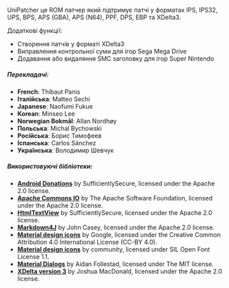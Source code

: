 UniPatcher це ROM патчер який підтримує патчі у форматах IPS, IPS32, UPS, BPS, APS (GBA), APS (N64), PPF, DPS, EBP та XDelta3.

Додаткові функції:

- Створення патчів у форматі XDelta3
- Виправлення контрольної суми для ігор Sega Mega Drive
- Додавання або видаляння SMC заголовку для ігор Super Nintendo

##### Перекладачі:

- **French**: Thibaut Panis
- **Італійська**: Matteo Sechi
- **Japanese**: Naofumi Fukue
- **Korean**: Minseo Lee
- **Norwegian Bokmål**: Allan Nordhøy
- **Польська**: Michal Bychowski
- **Російська**: Борис Тимофеев
- **Іспанська**: Carlos Sánchez
- **Українська**: Володимир Шевчук

##### Використовуючі бібліотеки:

- [**Android Donations**](https://github.com/SufficientlySecure/donations) by SufficientlySecure, licensed under the Apache 2.0 license.
- [**Apache Commons IO**](https://commons.apache.org/proper/commons-io/) by The Apache Software Foundation, licensed under the Apache 2.0 license.
- [**HtmlTextView**](https://github.com/SufficientlySecure/html-textview) by SufficientlySecure, licensed under the Apache 2.0 license.
- [**Markdown4J**](https://github.com/jdcasey/markdown4j) by John Casey, licensed under the Apache 2.0 license.
- [**Material design icons**](https://github.com/google/material-design-icons) by Google, licensed under the Creative Common Attribution 4.0 International License (CC-BY 4.0).
- [**Material design icons**](https://materialdesignicons.com) by community, licensed under SIL Open Font License 1.1.
- [**Material Dialogs**](https://github.com/afollestad/material-dialogs) by Aidan Follestad, licensed under The MIT license.
- [**XDelta version 3**](https://github.com/jmacd/xdelta) by Joshua MacDonald, licensed under the Apache 2.0 license.